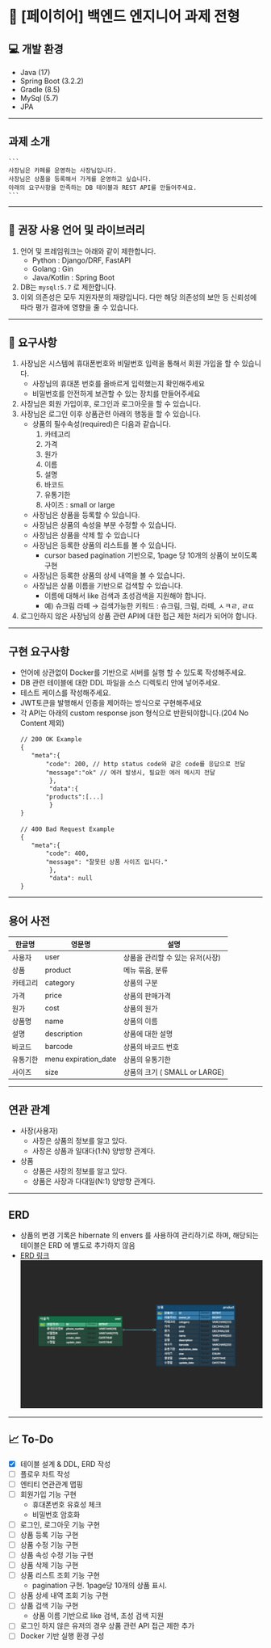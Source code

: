 # 🚀 [페이히어] 백엔드 엔지니어 과제 전형

## 💻 개발 환경
- Java (17)
- Spring Boot (3.2.2)
- Gradle (8.5)
- MySql (5.7)
- JPA

***

## 과제 소개
    ```
    사장님은 카페를 운영하는 사장님입니다.
    사장님은 상품을 등록해서 가게를 운영하고 싶습니다.
    아래의 요구사항을 만족하는 DB 테이블과 REST API를 만들어주세요.
    ```
***

## 📄 권장 사용 언어 및 라이브러리
1. 언어 및 프레임워크는 아래와 같이 제한합니다.
    - Python : Django/DRF, FastAPI
    - Golang : Gin
    - Java/Kotlin : Spring Boot
2. DB는 `mysql:5.7` 로 제한합니다.
3. 이외 의존성은 모두 지원자분의 재량입니다. 다만 해당 의존성의 보안 등 신뢰성에 따라 평가 결과에 영향을 줄 수 있습니다.

***

## 📄 요구사항
1. 사장님은 시스템에 휴대폰번호와 비밀번호 입력을 통해서 회원 가입을 할 수 있습니다.
    - 사장님의 휴대폰 번호를 올바르게 입력했는지 확인해주세요
    - 비밀번호를 안전하게 보관할 수 있는 장치를 만들어주세요
2. 사장님은 회원 가입이후, 로그인과 로그아웃을 할 수 있습니다.
3. 사장님은 로그인 이후 상품관련 아래의 행동을 할 수 있습니다.
    - 상품의 필수속성(required)은 다음과 같습니다.
        1. 카테고리
        2. 가격
        3. 원가
        4. 이름
        5. 설명
        6. 바코드
        7. 유통기한
        8. 사이즈 : small or large
    - 사장님은 상품을 등록할 수 있습니다.
    - 사장님은 상품의 속성을 부분 수정할 수 있습니다.
    - 사장님은 상품을 삭제 할 수 있습니다
    - 사장님은 등록한 상품의 리스트를 볼 수 있습니다.
        + cursor based pagination 기반으로, 1page 당 10개의 상품이 보이도록 구현
    - 사장님은 등록한 상품의 상세 내역을 볼 수 있습니다.
    - 사장님은 상품 이름을 기반으로 검색할 수 있습니다.
        + 이름에 대해서 like 검색과 초성검색을 지원해야 합니다.
        + 예) 슈크림 라떼 → 검색가능한 키워드 : 슈크림, 크림, 라떼, ㅅㅋㄹ, ㄹㄸ
4. 로그인하지 않은 사장님의 상품 관련 API에 대한 접근 제한 처리가 되어야 합니다.

***

## 구현 요구사항
- 언어에 상관없이 Docker를 기반으로 서버를 실행 할 수 있도록 작성해주세요.
- DB 관련 테이블에 대한 DDL 파일을 소스 디렉토리 안에 넣어주세요.
- 테스트 케이스를 작성해주세요.
- JWT토큰을 발행해서 인증을 제어하는 방식으로 구현해주세요
- 각 API는 아래의 custom response json 형식으로 반환되야합니다.(204 No Content 제외)
    ```
    // 200 OK Example 
    {
       "meta":{
           "code": 200, // http status code와 같은 code를 응답으로 전달 
           "message":"ok" // 에러 발생시, 필요한 에러 메시지 전달 
            }, 
            "data":{
           "products":[...]
            }
    }
    
    // 400 Bad Request Example 
    {
       "meta":{
           "code": 400,
           "message": "잘못된 상품 사이즈 입니다."
            },
            "data": null 
    }
    ```

***

## 용어 사전
| 한글명     | 영문명               | 설명                                   |
|------------|----------------------|----------------------------------------|
| 사용자     | user                 | 상품을 관리할 수 있는 유저(사장)       |
| 상품       | product              | 메뉴 묶음, 분류                        |
| 카테고리   | category             | 상품의 구분                            |
| 가격       | price                | 상품의 판매가격                        |
| 원가       | cost                 | 상품의 원가                            |
| 상품명     | name                 | 상품의 이름                            |
| 설명       | description          | 상품에 대한 설명                       |
| 바코드     | barcode              | 상품의 바코드 번호                     |
| 유통기한   | menu expiration_date | 상품의 유통기한                        |
| 사이즈     | size                 | 상품의 크기 ( SMALL or LARGE)          |

***

## 연관 관계
- 사장(사용자)
    + 사장은 상품의 정보를 알고 있다.
    + 사장은 상품과 일대다(1:N) 양방향 관계다.
- 상품
    + 상품은 사장의 정보를 알고 있다.
    + 상품은 사장과 다대일(N:1) 양방향 관계다.

***

## ERD
- 상품의 변경 기록은 hibernate 의 envers 를 사용하여 관리하기로 하며, 해당되는 테이블은 ERD 에 별도로 추가하지 않음
- [ERD 링크](https://www.erdcloud.com/d/HDy9sdhqg43ffgwX4)
![](ERD.png)

***

## 📈 To-Do
- [x] 테이블 설계 & DDL, ERD 작성
- [ ] 플로우 차트 작성
- [ ] 엔티티 연관관계 맵핑
- [ ] 회원가입 기능 구현
    + 휴대폰번호 유효성 체크
    + 비밀번호 암호화
- [ ] 로그인, 로그아웃 기능 구현
- [ ] 상품 등록 기능 구현
- [ ] 상품 수정 기능 구현
- [ ] 상품 속성 수정 기능 구현
- [ ] 상품 삭제 기능 구현
- [ ] 상품 리스트 조회 기능 구현
    + pagination 구현. 1page당 10개의 상품 표시.
- [ ] 상품 상세 내역 조회 기능 구현
- [ ] 상품 검색 기능 구현
    + 상품 이름 기반으로 like 검색, 초성 검색 지원
- [ ] 로그인 하지 않은 유저의 경우 상품 관련 API 접근 제한 추가
- [ ] Docker 기반 실행 환경 구성
